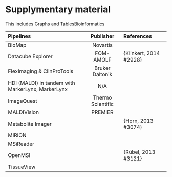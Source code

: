 # Supplymentary material
This includes Graphs and TablesBioinformatics 

Pipelines|Publisher|References
:--- | :---: | :---
BioMap | Novartis | 
Datacube Explorer | FOM-AMOLF | {Klinkert, 2014 #2928}
FlexImaging & ClinProTools | Bruker Daltonik |
HDI (MALDI) in tandem with MarkerLynx, MarkerLynx | N/A | 
ImageQuest | Thermo Scientific | 
MALDIVision | PREMIER | 
Metabolite Imager | | {Horn, 2013 #3074}
MIRION ||
MSiReader ||
OpenMSI || {Rübel, 2013 #3121}
TissueView | |